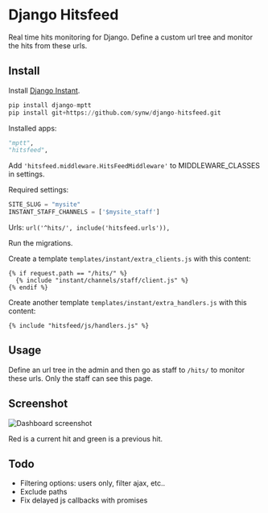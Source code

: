 Django Hitsfeed
===============

Real time hits monitoring for Django. Define a custom url tree and monitor the hits from these urls.

Install
-------

Install [Django Instant](http://django-instant.readthedocs.io/en/latest/src/install.html).

  ```python
pip install django-mptt
pip install git+https://github.com/synw/django-hitsfeed.git
  ```

Installed apps:

  ```python
"mptt",
"hitsfeed",
  ```

Add ``'hitsfeed.middleware.HitsFeedMiddleware'`` to MIDDLEWARE_CLASSES in settings.

Required settings:

  ```python
SITE_SLUG = "mysite"
INSTANT_STAFF_CHANNELS = ['$mysite_staff']
  ```

Urls: ``url('^hits/', include('hitsfeed.urls')),``

Run the migrations.

Create a template ``templates/instant/extra_clients.js`` with this content:

  ```django
{% if request.path == "/hits/" %}
	{% include "instant/channels/staff/client.js" %}
{% endif %}
  ```
Create another template ``templates/instant/extra_handlers.js`` with this content:

  ```django
{% include "hitsfeed/js/handlers.js" %}
  ```

Usage
-----

Define an url tree in the admin and then go as staff to ``/hits/`` to monitor these urls. Only the staff can see this
page.

Screenshot
----------

![Dashboard screenshot](https://raw.githubusercontent.com/synw/django-hitsfeed/master/doc/img/screenshot.png)

Red is a current hit and green is a previous hit.

Todo
----

- Filtering options: users only, filter ajax, etc..
- Exclude paths
- Fix delayed js callbacks with promises